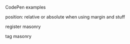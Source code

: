 CodePen examples

position: relative or absolute when using margin and stuff

register masonry

tag masonry
